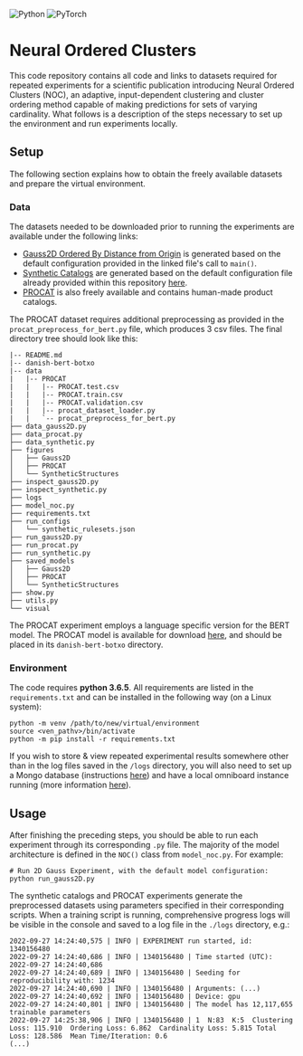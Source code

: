 ![Python](https://img.shields.io/badge/python-v3.6.5-green.svg)
![PyTorch](https://img.shields.io/badge/pytorch-v1.10.0-blue.svg)

# Neural Ordered Clusters

This code repository contains all code and links to datasets required for repeated experiments for a scientific publication introducing Neural Ordered Clusters (NOC), an adaptive, input-dependent clustering and cluster ordering method capable of making predictions for sets of varying cardinality. What follows is a description of the steps necessary to set up the environment and run experiments locally.

## Setup

The following section explains how to obtain the freely available datasets and prepare the virtual environment.

### Data
The datasets needed to be downloaded prior to running the experiments are available under the following links:

- [Gauss2D Ordered By Distance from Origin](https://github.com/anonymous-paper-submissions/neural-ordered-clusters/blob/main/run_gauss2D.py) is generated based on the default configuration provided in the linked file's call to `main()`.
- [Synthetic Catalogs](https://github.com/anonymous-paper-submissions/neural-ordered-clusters/blob/main/run_synthetic.py) are generated based on the default configuration file already provided within this repository [here](https://github.com/anonymous-paper-submissions/neural-ordered-clusters/blob/main/run_configs/synthetic_rulesets.json). 
- [PROCAT](https://doi.org/10.6084/m9.figshare.14709507) is also freely available and contains human-made product catalogs.

The PROCAT dataset requires additional preprocessing as provided in the `procat_preprocess_for_bert.py` file, which produces 3 csv files. The final directory tree should look like this:

```
|-- README.md
|-- danish-bert-botxo
|-- data
|   |-- PROCAT
|   |   |-- PROCAT.test.csv
|   |   |-- PROCAT.train.csv
|   |   |-- PROCAT.validation.csv
|   |   |-- procat_dataset_loader.py
|   |   `-- procat_preprocess_for_bert.py
├── data_gauss2D.py
├── data_procat.py
├── data_synthetic.py
├── figures
│   ├── Gauss2D
│   ├── PROCAT
│   └── SyntheticStructures
├── inspect_gauss2D.py
├── inspect_synthetic.py
├── logs
├── model_noc.py
├── requirements.txt
├── run_configs
│   └── synthetic_rulesets.json
├── run_gauss2D.py
├── run_procat.py
├── run_synthetic.py
├── saved_models
│   ├── Gauss2D
│   ├── PROCAT
│   └── SyntheticStructures
├── show.py
├── utils.py
└── visual
```

The PROCAT experiment employs a language specific version for the BERT model. The PROCAT model is available for download [here](https://github.com/certainlyio/nordic_bert),
and should be placed in its `danish-bert-botxo` directory.

### Environment

The code requires **python 3.6.5**. All requirements are listed in the `requirements.txt` and can be installed in the following way (on a Linux system):

```
python -m venv /path/to/new/virtual/environment
source <ven_pathv>/bin/activate
python -m pip install -r requirements.txt
```

If you wish to store & view repeated experimental results somewhere other than in the log files saved in the `/logs` directory, you will also need to set up a Mongo database (instructions [here](https://docs.mongodb.com/manual/installation/#std-label-tutorial-installation)) and have a local omniboard instance running (more information [here](https://github.com/vivekratnavel/omniboard)).

## Usage

After finishing the preceding steps, you should be able to run each experiment through its corresponding `.py` file. The majority of the model architecture is defined in the `NOC()` class from `model_noc.py`. For example:

```
# Run 2D Gauss Experiment, with the default model configuration:
python run_gauss2D.py
```
The synthetic catalogs and PROCAT experiments generate the preprocessed datasets using parameters specified in their corresponding scripts. When a training script is running, comprehensive progress logs will be visible in the console and saved to a log file in the `./logs` directory, e.g.:

```
2022-09-27 14:24:40,575 | INFO | EXPERIMENT run started, id: 1340156480
2022-09-27 14:24:40,686 | INFO | 1340156480 | Time started (UTC): 2022-09-27 14:24:40,686 
2022-09-27 14:24:40,689 | INFO | 1340156480 | Seeding for reproducibility with: 1234
2022-09-27 14:24:40,690 | INFO | 1340156480 | Arguments: (...)
2022-09-27 14:24:40,692 | INFO | 1340156480 | Device: gpu
2022-09-27 14:24:40,801 | INFO | 1340156480 | The model has 12,117,655 trainable parameters
2022-09-27 14:25:38,906 | INFO | 1340156480 | 1  N:83  K:5  Clustering Loss: 115.910  Ordering Loss: 6.862  Cardinality Loss: 5.815 Total Loss: 128.586  Mean Time/Iteration: 0.6
(...)
```
